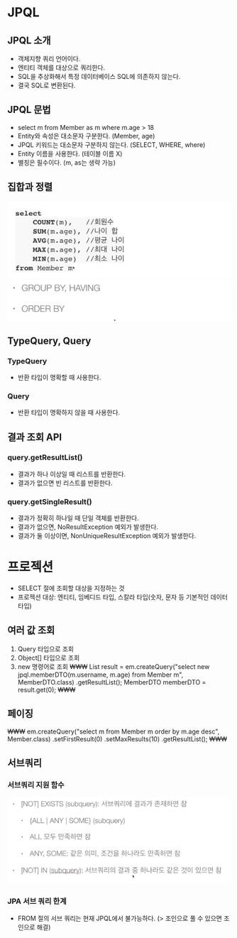# JPQL

## JPQL 소개
- 객체지향 쿼리 언어이다.
- 엔티티 객체를 대상으로 쿼리한다.
- SQL을 추상화해서 특정 데이터베이스 SQL에 의존하지 않는다.
- 결국 SQL로 변환된다.

## JPQL 문법
- select m from Member as m where m.age > 18
- Entity와 속성은 대소문자 구분한다. (Member, age)
- JPQL 키워드는 대소문자 구분하지 않는다. (SELECT, WHERE, where)
- Entity 이름을 사용한다. (테이블 이름 X)
- 별칭은 필수이다. (m, as는 생략 가능)

## 집합과 정렬
![img.png](img.png)
![img_1.png](img_1.png)

## TypeQuery, Query

### TypeQuery
- 반환 타입이 명확할 때 사용한다.

### Query
- 반환 타입이 명확하지 않을 때 사용한다.

## 결과 조회 API

### query.getResultList()
- 결과가 하나 이상일 때 리스트를 반환한다.
- 결과가 없으면 빈 리스트를 반환한다.

### query.getSingleResult()
- 결과가 정확히 하나일 때 단일 객체를 반환한다.
- 결과가 없으면, NoResultException 예외가 발생한다.
- 결과가 둘 이상이면, NonUniqueResultException 예외가 발생한다.

# 프로젝션

- SELECT 절에 조회할 대상을 지정하는 것
- 프로젝션 대상: 엔티티, 임베디드 타입, 스칼라 타입(숫자, 문자 등 기본적인 데이터 타입)

## 여러 값 조회
1. Query 타입으로 조회
2. Object[] 타입으로 조회
3. new 명령어로 조회
₩₩₩
List<MemberDTO> result = em.createQuery("select new jpql.memberDTO(m.username, m.age) from Member m", MemberDTO.class)
   .getResultList();
MemberDTO memberDTO = result.get(0);
₩₩₩

## 페이징
₩₩₩
em.createQuery("select m from Member m order by m.age desc", Member.class)
   .setFirstResult(0)
   .setMaxResults(10)
   .getResultList();
₩₩₩

## 서브쿼리

### 서브쿼리 지원 함수
![img_2.png](img_2.png)

### JPA 서브 쿼리 한계
- FROM 절의 서브 쿼리는 현재 JPQL에서 불가능하다. (> 조인으로 풀 수 있으면 조인으로 해결)

